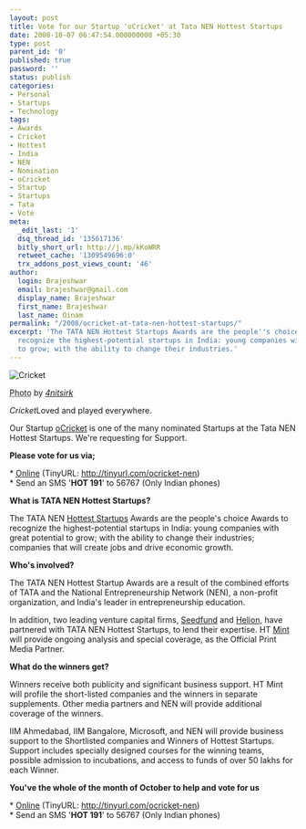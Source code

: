 ```yaml
---
layout: post
title: Vote for our Startup 'oCricket' at Tata NEN Hottest Startups
date: 2008-10-07 06:47:54.000000000 +05:30
type: post
parent_id: '0'
published: true
password: ''
status: publish
categories:
- Personal
- Startups
- Technology
tags:
- Awards
- Cricket
- Hottest
- India
- NEN
- Nomination
- oCricket
- Startup
- Startups
- Tata
- Vote
meta:
  _edit_last: '1'
  dsq_thread_id: '135617136'
  bitly_short_url: http://j.mp/kKoWRR
  retweet_cache: '1309549696:0'
  trx_addons_post_views_count: '46'
author:
  login: Brajeshwar
  email: brajeshwar@gmail.com
  display_name: Brajeshwar
  first_name: Brajeshwar
  last_name: Oinam
permalink: "/2008/ocricket-at-tata-nen-hottest-startups/"
excerpt: 'The TATA NEN Hottest Startups Awards are the people''s choice Awards to
  recognize the highest-potential startups in India: young companies with great potential
  to grow; with the ability to change their industries.'
---
```

<div class="figure"><img src="/static/2008/10/cricket-played-everywhere-in-india.jpg" alt="Cricket" />
<p class="credit"><abbr class="type" title="Photograph">Photo</abbr> by <cite><a href="http://flickr.com/photos/4nitsirk/2810747884/">4nitsirk</a></cite></p>
<p class="caption"><em class="title">Cricket</em>Loved and played everywhere.</p>
</div>

<p>Our Startup <a href="http://ocricket.com/">oCricket</a> is one of the many nominated Startups at the Tata NEN Hottest Startups. We're requesting for Support.</p>
<p><strong>Please vote for us via;</strong></p>
<p>* <a href="http://www.hotteststartups.in/viewandvote.do?method=fetch&businessFn=viewandvote&startupId=258">Online</a> (TinyURL: <a href="http://tinyurl.com/ocricket-nen">http://tinyurl.com/ocricket-nen</a>)<br />
* Send an SMS '<strong>HOT 191</strong>' to 56767 (Only Indian phones)</p>
<p><strong>What is TATA NEN Hottest Startups?</strong></p>
<p>The TATA NEN <a href="http://www.hotteststartups.in/">Hottest Startups</a> Awards are the people's choice Awards to recognize the highest-potential startups in India: young companies with great potential to grow; with the ability to change their industries; companies that will create jobs and drive economic growth. </p>
<p><strong>Who's involved?</strong></p>
<p>The TATA NEN Hottest Startup Awards are a result of the combined efforts of TATA and the National Entrepreneurship Network (NEN), a non-profit organization, and India's leader in entrepreneurship education.</p>
<p>In addition, two leading venture capital firms, <a href="http://www.seedfund.in/">Seedfund</a> and <a href="http://www.helionvc.com/">Helion</a>, have partnered with TATA NEN Hottest Startups, to lend their expertise. HT <a href="http://livemint.com/">Mint</a> will provide ongoing analysis and special coverage, as the Official Print Media Partner.</p>
<p><strong>What do the winners get?</strong></p>
<p>Winners receive both publicity and significant business support. HT Mint will profile the short-listed companies and the winners in separate supplements. Other media partners and NEN will provide additional coverage of the winners.</p>
<p>IIM Ahmedabad, IIM Bangalore, Microsoft, and NEN will provide business support to the Shortlisted companies and Winners of Hottest Startups. Support includes specially designed courses for the winning teams, possible admission to incubations, and access to funds of over 50 lakhs for each Winner.</p>
<p><strong>You've the whole of the month of October to help and vote for us</strong></p>
<p>* <a href="http://www.hotteststartups.in/viewandvote.do?method=fetch&businessFn=viewandvote&startupId=258">Online</a> (TinyURL: <a href="http://tinyurl.com/ocricket-nen">http://tinyurl.com/ocricket-nen</a>)<br />
* Send an SMS '<strong>HOT 191</strong>' to 56767 (Only Indian phones)</p>
